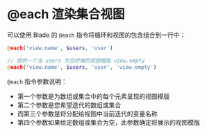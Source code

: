 # @each 渲染集合视图

可以使用 Blade 的 `@each` 指令将循环和视图的包含组合到一行中：

```php
@each('view.name', $users, 'user')

// 提供一个当 users 为空时候的视图模版 view.empty
@each('view.name', $users, 'user', 'view.empty')
```

`@each` 指令参数说明：
- 第一个参数是为数组或集合中的每个元素呈现的视图模版
- 第二个参数是您希望迭代的数组或集合
- 而第三个参数是将分配给视图中当前迭代的变量名称
- 第四个参数如果给定数组或集合为空，此参数确定将展示的视图模版
